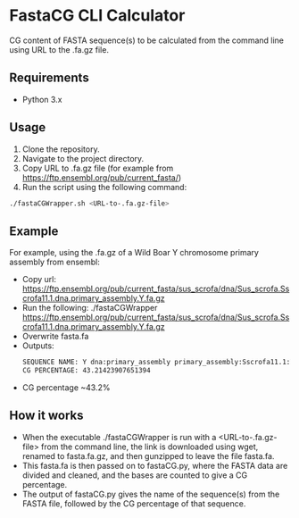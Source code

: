 # FastaCG CLI Calculator

CG content of FASTA sequence(s) to be calculated from the command line using URL to the .fa.gz file.

## Requirements
- Python 3.x

## Usage
1. Clone the repository.
2. Navigate to the project directory.
3. Copy URL to .fa.gz file (for example from https://ftp.ensembl.org/pub/current_fasta/)
4. Run the script using the following command:

```bash
./fastaCGWrapper.sh <URL-to-.fa.gz-file>
```
## Example
For example, using the .fa.gz of a Wild Boar Y chromosome primary assembly from ensembl:
 - Copy url: https://ftp.ensembl.org/pub/current_fasta/sus_scrofa/dna/Sus_scrofa.Sscrofa11.1.dna.primary_assembly.Y.fa.gz
 - Run the following: ./fastaCGWrapper https://ftp.ensembl.org/pub/current_fasta/sus_scrofa/dna/Sus_scrofa.Sscrofa11.1.dna.primary_assembly.Y.fa.gz
 - Overwrite fasta.fa
 - Outputs:
   ```bash
   SEQUENCE NAME: Y dna:primary_assembly primary_assembly:Sscrofa11.1:Y:1:43547828:1 REF:
   CG PERCENTAGE: 43.21423907651394
   ```
 - CG percentage ~43.2%

## How it works
 - When the executable ./fastaCGWrapper is run with a <URL-to-.fa.gz-file> from the command line, the link is downloaded using wget, renamed to fasta.fa.gz, and then gunzipped to leave the file fasta.fa.
 - This fasta.fa is then passed on to fastaCG.py, where the FASTA data are divided and cleaned, and the bases are counted to give a CG percentage.
 - The output of fastaCG.py gives the name of the sequence(s) from the FASTA file, followed by the CG percentage of that sequence.


